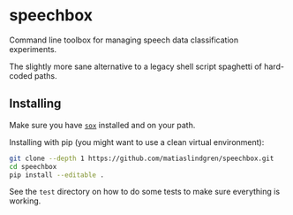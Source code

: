 # speechbox

Command line toolbox for managing speech data classification experiments.

The slightly more sane alternative to a legacy shell script spaghetti of hard-coded paths.

## Installing

Make sure you have [`sox`](http://sox.sourceforge.net/) installed and on your path.

Installing with pip (you might want to use a clean virtual environment):
```bash
git clone --depth 1 https://github.com/matiaslindgren/speechbox.git
cd speechbox
pip install --editable .
```

See the `test` directory on how to do some tests to make sure everything is working.

